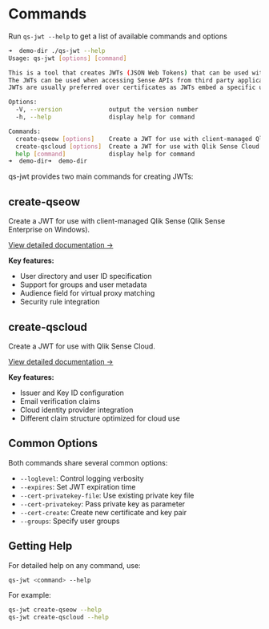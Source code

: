 # Commands

Run `qs-jwt --help` to get a list of available commands and options

```bash
➜  demo-dir ./qs-jwt --help
Usage: qs-jwt [options] [command]

This is a tool that creates JWTs (JSON Web Tokens) that can be used with Qlik Sense Enterprise on Windows (client-managed) as well as Qlik Sense Cloud (SaaS).
The JWTs can be used when accessing Sense APIs from third party applications and services.
JWTs are usually preferred over certificates as JWTs embed a specific user, which means access control can be applied when JWTs are used.

Options:
  -V, --version             output the version number
  -h, --help                display help for command

Commands:
  create-qseow [options]    Create a JWT for use with client-managed Qlik Sense (a.k.a Qlik Sense Enterprise on Windows).
  create-qscloud [options]  Create a JWT for use with Qlik Sense Cloud.
  help [command]            display help for command
➜  demo-dir➜  demo-dir
```

qs-jwt provides two main commands for creating JWTs:

## create-qseow

Create a JWT for use with client-managed Qlik Sense (Qlik Sense Enterprise on Windows).

[View detailed documentation →](/guide/create-qseow)

**Key features:**
- User directory and user ID specification
- Support for groups and user metadata
- Audience field for virtual proxy matching
- Security rule integration

## create-qscloud  

Create a JWT for use with Qlik Sense Cloud.

[View detailed documentation →](/guide/create-qscloud)

**Key features:**
- Issuer and Key ID configuration
- Email verification claims
- Cloud identity provider integration
- Different claim structure optimized for cloud use

## Common Options

Both commands share several common options:

- `--loglevel`: Control logging verbosity
- `--expires`: Set JWT expiration time
- `--cert-privatekey-file`: Use existing private key file
- `--cert-privatekey`: Pass private key as parameter
- `--cert-create`: Create new certificate and key pair
- `--groups`: Specify user groups

## Getting Help

For detailed help on any command, use:

```bash
qs-jwt <command> --help
```

For example:
```bash
qs-jwt create-qseow --help
qs-jwt create-qscloud --help
```